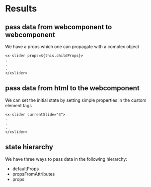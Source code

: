 # Results


## pass data from webcomponent to webcomponent
We have a props which one can propagate with a complex object
```
<x-slider props=${this.childProps}>
.
.
.
</xslider>
```
  
  
  
## pass data from html to the webcomponent
We can set the initial state by setting simple properties in the custom element tags
```
<x-slider currentSlide="4">
.
.
.
</xslider>
```


## state hierarchy
We have three ways to pass data in the following hierarchy:

- defaultProps
- propsFromAttributes
- props


